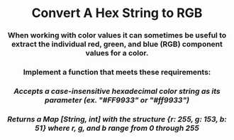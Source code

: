 <div align = "center">

# Convert A Hex String to RGB

</div>

<div align = "center">

<h3>When working with color values it can sometimes be useful to extract the individual red, green, and blue (RGB) component values for a color.</h3>

<h3>Implement a function that meets these requirements:</h3>

<h3><em>Accepts a case-insensitive hexadecimal color string as its parameter (ex. "#FF9933" or "#ff9933")</em></h3>

<h3><em>Returns a Map [String, int] with the structure {r: 255, g: 153, b: 51} where r, g, and b range from 0 through 255</em></h3>

</div>
